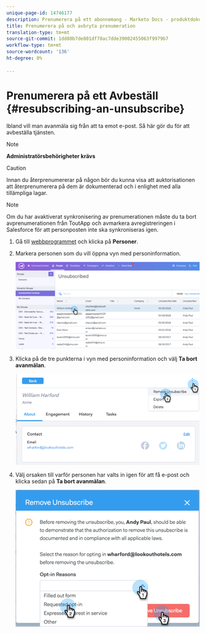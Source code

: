 ```yaml
---
unique-page-id: 14746177
description: Prenumerera på ett abonnemang - Marketo Docs - produktdokumentation
title: Prenumerera på och avbryta prenumeration
translation-type: tm+mt
source-git-commit: 1dd80b7de801df78ac7dde39002455063f9979b7
workflow-type: tm+mt
source-wordcount: '136'
ht-degree: 0%

---
```



# Prenumerera på ett Avbeställ {#resubscribing-an-unsubscribe}

Ibland vill man avanmäla sig från att ta emot e-post. Så här gör du för att avbeställa tjänsten.

>[!NOTE]
>
>**Administratörsbehörigheter krävs**

>[!CAUTION]
>
>Innan du återprenumererar på någon bör du kunna visa att auktorisationen att återprenumerera på dem är dokumenterad och i enlighet med alla tillämpliga lagar.

>[!NOTE]
>
>Om du har avaktiverat synkronisering av prenumerationen måste du ta bort avprenumerationen från ToutApp och avmarkera avregistreringen i Salesforce för att personposten inte ska synkroniseras igen.

1. Gå till [webbprogrammet](https://toutapp.com/login) och klicka på **Personer**.

1. Markera personen som du vill öppna vyn med personinformation.

   ![](assets/two.png)

1. Klicka på de tre punkterna i vyn med personinformation och välj **Ta bort avanmälan**.

   ![](assets/three.png)

1. Välj orsaken till varför personen har valts in igen för att få e-post och klicka sedan på **Ta bort avanmälan**.

   ![](assets/four.png)

